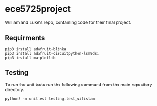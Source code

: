 # ece5725project
William and Luke's repo, containing code for their final project.

## Requirments
```
pip3 install adafruit-blinka
pip3 install adafruit-circuitpython-lsm9ds1
pip3 install matplotlib
```

## Testing

To run the unit tests run the following command from the main repository directory.

```
python3 -m unittest testing.test_wifislam
```

